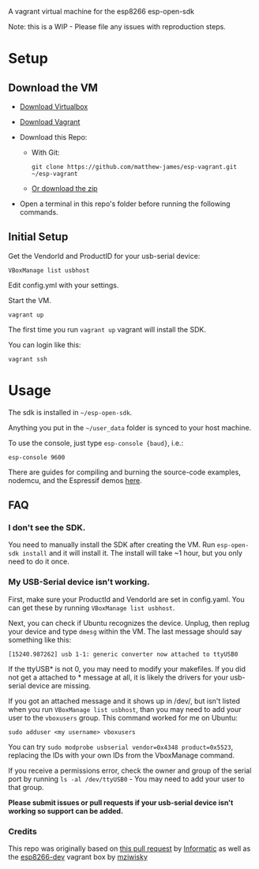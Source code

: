 A vagrant virtual machine for the esp8266 esp-open-sdk

Note: this is a WIP - Please file any issues with reproduction steps.

# Setup

## Download the VM

* [Download Virtualbox](https://www.virtualbox.org/wiki/Downloads)

* [Download Vagrant](http://www.vagrantup.com/downloads.html)

* Download this Repo:
	* With Git:

	    ````git clone https://github.com/matthew-james/esp-vagrant.git ~/esp-vagrant````

	* [Or download the zip](https://github.com/matthew-james/esp-vagrant/archive/master.zip)

* Open a terminal in this repo's folder before running the following commands.

## Initial Setup

Get the VendorId and ProductID for your usb-serial device:

    VBoxManage list usbhost

Edit config.yml with your settings.

Start the VM.

    vagrant up

The first time you run ````vagrant up```` vagrant will install the SDK.

You can login like this:

    vagrant ssh

# Usage

The sdk is installed in ````~/esp-open-sdk````.

Anything you put in the ````~/user_data```` folder is synced to your host machine.

To use the console, just type ````esp-console {baud}````, i.e.:

    esp-console 9600

There are guides for compiling and burning the source-code examples, nodemcu, and the Espressif demos [here](https://github.com/matthew-james/esp-vagrant/wiki/burning-firmware).


## FAQ

### I don't see the SDK.

You need to manually install the SDK after creating the VM.  Run ````esp-open-sdk install```` and it will install it.  The install will take ~1 hour, but you only need to do it once.

### My USB-Serial device isn't working.

First, make sure your ProductId and VendorId are set in config.yaml.  You can get these by running ````VBoxManage list usbhost````.

Next, you can check if Ubuntu recognizes the device.  Unplug, then replug your device and type ````dmesg```` within the VM.  The last message should say something like this:

````[15240.987262] usb 1-1: generic converter now attached to ttyUSB0````

If the ttyUSB* is not 0, you may need to modify your makefiles.  If you did not get a attached to * message at all, it is likely the drivers for your usb-serial device are missing.

If you got an attached message and it shows up in /dev/, but isn't listed when you run ````VBoxManage list usbhost````, than you may need to add your user to the ````vboxusers```` group.  This command worked for me on Ubuntu:

    sudo adduser <my username> vboxusers

You can try ````sudo modprobe usbserial vendor=0x4348 product=0x5523````, replacing the IDs with your own IDs from the VboxManage command.

If you receive a permissions error, check the owner and group of the serial port by running ````ls -al /dev/ttyUSB0```` - You may need to add your user to that group.

**Please submit issues or pull requests if your usb-serial device isn't working so support can be added.**

### Credits

This repo was originally based on [this pull request](https://github.com/pfalcon/esp-open-sdk/pull/27) by [Informatic](https://github.com/Informatic) as well as the [esp8266-dev](https://github.com/mziwisky/esp8266-dev) vagrant box by [mziwisky](https://github.com/mziwisky)
